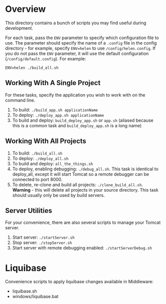 Overview
========

This directory contains a bunch of scripts you may find useful during development.

For each task, pass the `ENV` parameter to specify which configuration file to use. The parameter should specify the name of a `.config` file in the config directory - for example, specify `ENV=helen` to use `/config/helen.config`. If you do not pass the `ENV` parameter, it will use the default configuration (`/config/default.config`). For example:

```
ENV=helen ./build_all.sh
```

Working With A Single Project
-----------------------------

For these tasks, specify the application you wish to work with on the command line.

1. To build: `./build_app.sh applicationName`
2. To deploy: `./deploy_app.sh applicationName`
3. To build and deploy: `build_deploy_app.sh` or `app.sh` (aliased because this is a common task and `build_deploy_app.sh` is a long name)

Working With All Projects
-----------------------------

1. To build: `./build_all.sh`
2. To deploy: `./deploy_all.sh`
3. To build and deploy: `all_the_things.sh`
4. To deploy, enabling debugging: `./debug_all.sh`. This task is identical to deploy_all, except it will start Tomcat so a remote debugger can be connected to port 8000.
5. To delete, re-clone and build all projects: `./clone_build_all.sh`. **Warning** - this will delete all projects in your source directory. This task should usually only be used by build servers.

Server Utilities
-----------------------------

For your convenience, there are also several scripts to manage your Tomcat server.

1. Start server: `./startServer.sh`
2. Stop server: `./stopServer.sh`
3. Start server with remote debugging enabled: `./startServerDebug.sh`

# Liquibase
Convenience scripts to apply liquibase changes available in Middleware:

* liquibase.sh
* windows/liquibase.bat
